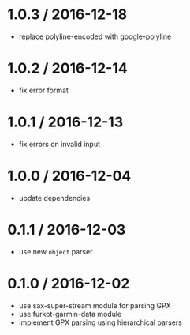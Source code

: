 
1.0.3 / 2016-12-18
==================

 * replace polyline-encoded with google-polyline

1.0.2 / 2016-12-14
==================

 * fix error format

1.0.1 / 2016-12-13
==================

 * fix errors on invalid input

1.0.0 / 2016-12-04
==================

 * update dependencies

0.1.1 / 2016-12-03
==================

 * use new `object` parser

0.1.0 / 2016-12-02
==================

 * use sax-super-stream module for parsing GPX
 * use furkot-garmin-data module
 * implement GPX parsing using hierarchical parsers
